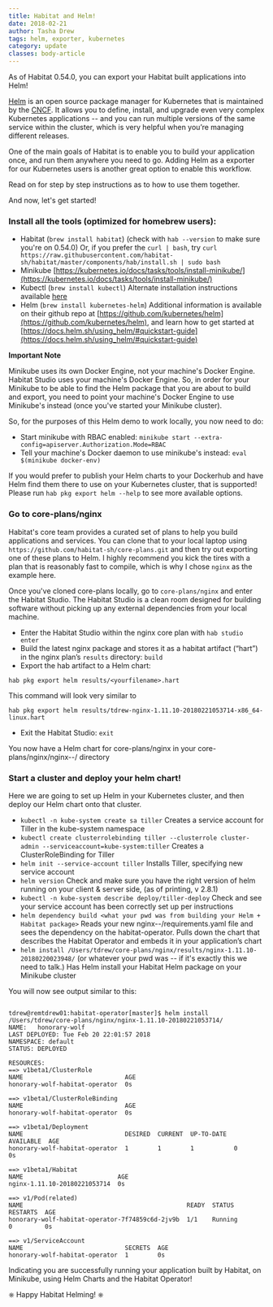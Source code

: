 ```yaml
---
title: Habitat and Helm!
date: 2018-02-21
author: Tasha Drew
tags: helm, exporter, kubernetes
category: update
classes: body-article
---
```


As of Habitat 0.54.0, you can export your Habitat built applications into Helm! 

[Helm](https://helm.sh/) is an open source package manager for Kubernetes that is maintained by the [CNCF](https://www.cncf.io/). It allows you to define, install, and upgrade even very complex Kubernetes applications -- and you can run multiple versions of the same service within the cluster, which is very helpful when you’re managing different releases.

One of the main goals of Habitat is to enable you to build your application once, and run them anywhere you need to go. Adding Helm as a exporter for our Kubernetes users is another great option to enable this workflow.

Read on for step by step instructions as to how to use them together.  

And now, let's get started! 

### Install all the tools (optimized for homebrew users): 

* Habitat (`brew install habitat`) (check with `hab --version` to make sure you're on 0.54.0) Or, if you prefer the `curl | bash`, try `curl https://raw.githubusercontent.com/habitat-sh/habitat/master/components/hab/install.sh | sudo bash`
* Minikube [https://kubernetes.io/docs/tasks/tools/install-minikube/](https://kubernetes.io/docs/tasks/tools/install-minikube/) 
* Kubectl (`brew install kubectl`) Alternate installation instructions available [here](https://kubernetes.io/docs/tasks/tools/install-kubectl/)
* Helm (`brew install kubernetes-helm`) Additional information is available on their github repo at [https://github.com/kubernetes/helm](https://github.com/kubernetes/helm), and learn how to get started at [https://docs.helm.sh/using_helm/#quickstart-guide](https://docs.helm.sh/using_helm/#quickstart-guide)

**Important Note** 

Minikube uses its own Docker Engine, not your machine's Docker Engine. Habitat Studio uses your machine's Docker Engine. So, in order for your Minikube to be able to find the Helm package that you are about to build and export, you need to point your machine's Docker Engine to use Minikube's instead (once you've started your Minikube cluster).

So, for the purposes of this Helm demo to work locally, you now need to do: 

* Start minikube with RBAC enabled: `minikube start --extra-config=apiserver.Authorization.Mode=RBAC` 
* Tell your machine's Docker daemon to use minikube's instead: `eval $(minikube docker-env)`

If you would prefer to publish your Helm charts to your Dockerhub and have Helm find them there to use on your Kubernetes cluster, that is supported! Please run `hab pkg export helm --help` to see more available options.

### Go to core-plans/nginx 

Habitat's core team provides a curated set of plans to help you build applications and services. You can clone that to your local laptop using `https://github.com/habitat-sh/core-plans.git` and then try out exporting one of these plans to Helm. I highly recommend you kick the tires with a plan that is reasonably fast to compile, which is why I chose `nginx` as the example here.

Once you've cloned core-plans locally, go to `core-plans/nginx` and enter the Habitat Studio. The Habitat Studio is a clean room designed for building software without picking up any external dependencies from your local machine.

* Enter the Habitat Studio within the nginx core plan with `hab studio enter`
* Build the latest nginx package and stores it as a habitat artifact (“hart”) in the nginx plan’s `results` directory: `build`
* Export the hab artifact to a Helm chart:

`hab pkg export helm results/<yourfilename>.hart`

This command will look very similar to

`hab pkg export helm results/tdrew-nginx-1.11.10-20180221053714-x86_64-linux.hart`

* Exit the Habitat Studio: `exit`

You now have a Helm chart for core-plans/nginx in your core-plans/nginx/nginx-<version>-<datestamp>/ directory

### Start a cluster and deploy your helm chart!

Here we are going to set up Helm in your Kubernetes cluster, and then deploy our Helm chart onto that cluster.

* `kubectl -n kube-system create sa tiller` Creates a service account for Tiller in the kube-system namespace
* `kubectl create clusterrolebinding tiller --clusterrole cluster-admin --serviceaccount=kube-system:tiller` Creates a ClusterRoleBinding for Tiller
* `helm init --service-account tiller` Installs Tiller, specifying new service account 
* `helm version` Check and make sure you have the right version of helm running on your client & server side, (as of printing, v 2.8.1) 
* `kubectl -n kube-system describe deploy/tiller-deploy` Check and see your service account has been correctly set up per instructions
* `helm dependency build <what your pwd was from building your Helm + Habitat package>` Reads your new nginx-<version>-<timestamp>/requirements.yaml file and sees the dependency on the habitat-operator. Pulls down the chart that describes the Habitat Operator and embeds it in your application’s chart 
* `helm install /Users/tdrew/core-plans/nginx/results/nginx-1.11.10-20180220023948/` (or whatever your pwd was -- if it's exactly this we need to talk.) Has Helm install your Habitat Helm package on your Minikube cluster

You will now see output similar to this: 

```

tdrew@remtdrew01:habitat-operator[master]$ helm install /Users/tdrew/core-plans/nginx/nginx-1.11.10-20180221053714/
NAME:   honorary-wolf
LAST DEPLOYED: Tue Feb 20 22:01:57 2018
NAMESPACE: default
STATUS: DEPLOYED

RESOURCES:
==> v1beta1/ClusterRole
NAME                            AGE
honorary-wolf-habitat-operator  0s

==> v1beta1/ClusterRoleBinding
NAME                            AGE
honorary-wolf-habitat-operator  0s

==> v1beta1/Deployment
NAME                            DESIRED  CURRENT  UP-TO-DATE  AVAILABLE  AGE
honorary-wolf-habitat-operator  1        1        1           0          0s

==> v1beta1/Habitat
NAME                          AGE
nginx-1.11.10-20180221053714  0s

==> v1/Pod(related)
NAME                                             READY  STATUS             RESTARTS  AGE
honorary-wolf-habitat-operator-7f74859c6d-2jv9b  1/1    Running            0         0s

==> v1/ServiceAccount
NAME                            SECRETS  AGE
honorary-wolf-habitat-operator  1        0s

```

Indicating you are successfully running your application built by Habitat, on Minikube, using Helm Charts and the Habitat Operator! 

⎈ Happy Habitat Helming! ⎈

